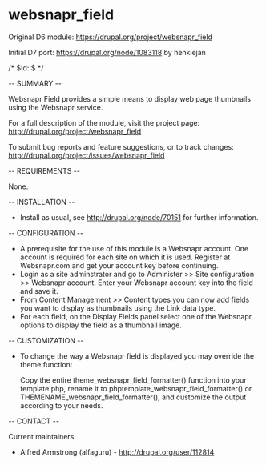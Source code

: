 websnapr_field
==============
Original D6 module: https://drupal.org/project/websnapr_field

Initial D7 port: https://drupal.org/node/1083118 by henkiejan

/* $Id: $ */

-- SUMMARY --

Websnapr Field provides a simple means to display web page thumbnails using
the Websnapr service.

For a full description of the module, visit the project page:
  http://drupal.org/project/websnapr_field

To submit bug reports and feature suggestions, or to track changes:
  http://drupal.org/project/issues/websnapr_field


-- REQUIREMENTS --

None.


-- INSTALLATION --

* Install as usual, see http://drupal.org/node/70151 for further information.


-- CONFIGURATION --

* A prerequisite for the use of this module is a Websnapr account. One
  account is required for each site on which it is used. Register at
  Websnapr.com and get your account key before continuing.
* Login as a site adminstrator and go to Administer >> Site configuration >>
  Websnapr account. Enter your Websnapr account key into the field and save it.
* From Content Management >> Content types you can now add fields you want to
  display as thumbnails using the Link data type.
* For each field, on the Display Fields panel select one of the Websnapr options
  to display the field as a thumbnail image.

-- CUSTOMIZATION --

* To change the way a Websnapr field is displayed you may override the theme function:

     Copy the entire theme_websnapr_field_formatter() function into your template.php,
     rename it to phptemplate_websnapr_field_formatter() or THEMENAME_websnapr_field_formatter(),
     and customize the output according to your needs.


-- CONTACT --

Current maintainers:
* Alfred Armstrong (alfaguru) - http://drupal.org/user/112814
